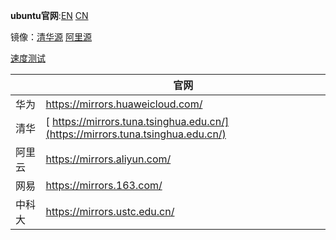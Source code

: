 **ubuntu官网**:[EN](https://ubuntu.com/)  [CN](https://cn.ubuntu.com/)

镜像：[清华源](https://mirrors.tuna.tsinghua.edu.cn/)  [阿里源](https://developer.aliyun.com/mirror/)

[速度测试](https://wangshuashua.com/source-contrast/)

|        | 官网                                                         |
| ------ | ------------------------------------------------------------ |
| 华为   | https://mirrors.huaweicloud.com/                             |
| 清华   | [ https://mirrors.tuna.tsinghua.edu.cn/](https://mirrors.tuna.tsinghua.edu.cn/) |
| 阿里云 | https://mirrors.aliyun.com/                                  |
| 网易   | https://mirrors.163.com/                                     |
| 中科大 | https://mirrors.ustc.edu.cn/                                 |

